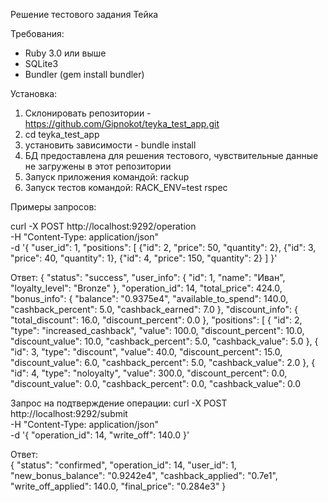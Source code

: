 Решение тестового задания Тейка

Требования:
- Ruby 3.0 или выше
- SQLite3
- Bundler (gem install bundler)

Установка:
1) Склонировать репозитории - https://github.com/Gipnokot/teyka_test_app.git
2) cd teyka_test_app
3) установить зависимости - bundle install
4) БД предоставлена для решения тестового, чувствительные данные не загружены в этот репозитории
5) Запуск приложения командой: rackup
6) Запуск тестов командой: RACK_ENV=test rspec

Примеры запросов:

curl -X POST http://localhost:9292/operation \
  -H "Content-Type: application/json" \
  -d '{
    "user_id": 1,
    "positions": [
      {"id": 2, "price": 50, "quantity": 2},
      {"id": 3, "price": 40, "quantity": 1},
      {"id": 4, "price": 150, "quantity": 2}
    ]
  }'

Ответ:
{
  "status": "success",
  "user_info": {
    "id": 1,
    "name": "Иван",
    "loyalty_level": "Bronze"
  },
  "operation_id": 14,
  "total_price": 424.0,
  "bonus_info": {
    "balance": "0.9375e4",
    "available_to_spend": 140.0,
    "cashback_percent": 5.0,
    "cashback_earned": 7.0
  },
  "discount_info": {
    "total_discount": 16.0,
    "discount_percent": 0.0
  },
  "positions": [
    {
      "id": 2,
      "type": "increased_cashback",
      "value": 100.0,
      "discount_percent": 10.0,
      "discount_value": 10.0,
      "cashback_percent": 5.0,
      "cashback_value": 5.0
    },
    {
      "id": 3,
      "type": "discount",
      "value": 40.0,
      "discount_percent": 15.0,
      "discount_value": 6.0,
      "cashback_percent": 5.0,
      "cashback_value": 2.0
    },
    {
      "id": 4,
      "type": "noloyalty",
      "value": 300.0,
      "discount_percent": 0.0,
      "discount_value": 0.0,
      "cashback_percent": 0.0,
      "cashback_value": 0.0
      
Запрос на подтверждение операции:
curl -X POST http://localhost:9292/submit \
  -H "Content-Type: application/json" \
  -d '{
    "operation_id": 14,
    "write_off": 140.0
  }'
  
Ответ:                                      
{
  "status": "confirmed",
  "operation_id": 14,
  "user_id": 1,
  "new_bonus_balance": "0.9242e4",
  "cashback_applied": "0.7e1",
  "write_off_applied": 140.0,
  "final_price": "0.284e3"
}
